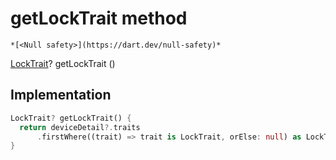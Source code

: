 


# getLockTrait method




    *[<Null safety>](https://dart.dev/null-safety)*




[LockTrait](https://yonomi.co/yonomi-sdk/LockTrait-class.html)? getLockTrait
()








## Implementation

```dart
LockTrait? getLockTrait() {
  return deviceDetail?.traits
      .firstWhere((trait) => trait is LockTrait, orElse: null) as LockTrait;
}
```







